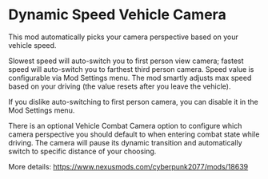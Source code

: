 # Dynamic Speed Vehicle Camera

This mod automatically picks your camera perspective based on your vehicle speed.

Slowest speed will auto-switch you to first person view camera; fastest speed will auto-switch you to farthest third person camera. Speed value is configurable via Mod Settings menu. The mod smartly adjusts max speed based on your driving (the value resets after you leave the vehicle).

If you dislike auto-switching to first person camera, you can disable it in the Mod Settings menu.

There is an optional Vehicle Combat Camera option to configure which camera perspective you should default to when entering combat state while driving. The camera will pause its dynamic transition and automatically switch to specific distance of your choosing.

More details: https://www.nexusmods.com/cyberpunk2077/mods/18639
